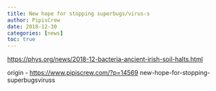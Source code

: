 ```yaml
---
title: New hope for stopping superbugs/virus-s
author: PipisCrew
date: 2018-12-30
categories: [news]
toc: true
---
```


https://phys.org/news/2018-12-bacteria-ancient-irish-soil-halts.html

origin - https://www.pipiscrew.com/?p=14569 new-hope-for-stopping-superbugsviruss
